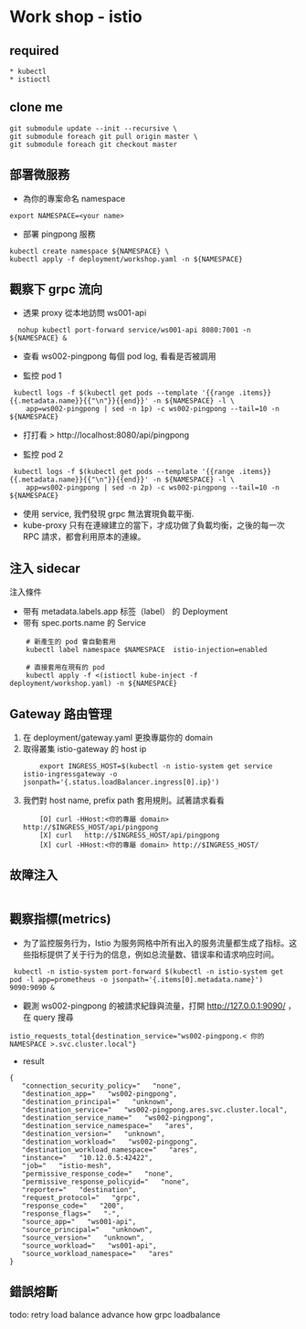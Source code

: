 # Work shop - istio
## required
    * kubectl 
    * istioctl

## clone me
````
git submodule update --init --recursive \
git submodule foreach git pull origin master \
git submodule foreach git checkout master 
````


## 部署微服務
* 為你的專案命名 namespace
````
export NAMESPACE=<your name>
````

* 部署 pingpong 服務
````
kubectl create namespace ${NAMESPACE} \
kubectl apply -f deployment/workshop.yaml -n ${NAMESPACE}
````

## 觀察下 grpc 流向

* 透果 proxy 從本地訪問 ws001-api
````
  nohup kubectl port-forward service/ws001-api 8080:7001 -n ${NAMESPACE} &
````

* 查看 ws002-pingpong 每個 pod log, 看看是否被調用

* 監控 pod 1
````
 kubectl logs -f $(kubectl get pods --template '{{range .items}}{{.metadata.name}}{{"\n"}}{{end}}' -n ${NAMESPACE} -l \
    app=ws002-pingpong | sed -n 1p) -c ws002-pingpong --tail=10 -n ${NAMESPACE}
````

* 打打看 > http://localhost:8080/api/pingpong

* 監控 pod 2 
````
 kubectl logs -f $(kubectl get pods --template '{{range .items}}{{.metadata.name}}{{"\n"}}{{end}}' -n ${NAMESPACE} -l \
    app=ws002-pingpong | sed -n 2p) -c ws002-pingpong --tail=10 -n ${NAMESPACE}
````

* 使用 service, 我們發現 grpc 無法實現負載平衡. 
* kube-proxy 只有在連線建立的當下，才成功做了負載均衡，之後的每一次 RPC 請求，都會利用原本的連線。

## 注入 sidecar
注入條件
* 带有 metadata.labels.app  标签（label） 的 Deployment
* 带有 spec.ports.name  的 Service
````
    # 新產生的 pod 會自動套用
    kubectl label namespace $NAMESPACE  istio-injection=enabled

    # 直接套用在現有的 pod
    kubectl apply -f <(istioctl kube-inject -f deployment/workshop.yaml) -n ${NAMESPACE}
````

## Gateway 路由管理
1. 在 deployment/gateway.yaml 更換專屬你的 domain
1. 取得叢集 istio-gateway 的 host ip
    ````
        export INGRESS_HOST=$(kubectl -n istio-system get service istio-ingressgateway -o jsonpath='{.status.loadBalancer.ingress[0].ip}')
    ````
1. 我們對 host name, prefix path 套用規則。試著請求看看
    ````
        [O] curl -HHost:<你的專屬 domain> http://$INGRESS_HOST/api/pingpong 
        [X] curl   http://$INGRESS_HOST/api/pingpong 
        [X] curl -HHost:<你的專屬 domain> http://$INGRESS_HOST/
     ````
   
## 故障注入
````

````

## 觀察指標(metrics)
* 为了监控服务行为，Istio 为服务网格中所有出入的服务流量都生成了指标。这些指标提供了关于行为的信息，例如总流量数、错误率和请求响应时间。
````
 kubectl -n istio-system port-forward $(kubectl -n istio-system get pod -l app=prometheus -o jsonpath='{.items[0].metadata.name}') 9090:9090 &
````

* 觀測 ws002-pingpong 的被請求紀錄與流量，打開 http://127.0.0.1:9090/ ， 在 query 搜尋
````
istio_requests_total{destination_service="ws002-pingpong.< 你的 NAMESPACE >.svc.cluster.local"}

````

* result
````
{
   "connection_security_policy="   "none",
   "destination_app="   "ws002-pingpong",
   "destination_principal="   "unknown",
   "destination_service="   "ws002-pingpong.ares.svc.cluster.local",
   "destination_service_name="   "ws002-pingpong",
   "destination_service_namespace="   "ares",
   "destination_version="   "unknown",
   "destination_workload="   "ws002-pingpong",
   "destination_workload_namespace="   "ares",
   "instance="   "10.12.0.5:42422",
   "job="   "istio-mesh",
   "permissive_response_code="   "none",
   "permissive_response_policyid="   "none",
   "reporter="   "destination",
   "request_protocol="   "grpc",
   "response_code="   "200",
   "response_flags="   "-",
   "source_app="   "ws001-api",
   "source_principal="   "unknown",
   "source_version="   "unknown",
   "source_workload="   "ws001-api",
   "source_workload_namespace="   "ares"
}
````

## 錯誤熔斷



todo: 
retry
load balance advance
how grpc loadbalance 